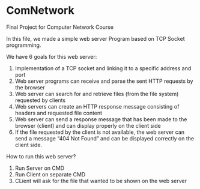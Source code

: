 # ComNetwork
Final Project for Computer Network Course

In this file, we made a simple web server Program based on TCP Socket programming. 

We have 6 goals for this web server:
1. Implementation of a TCP socket and linking it to a specific address and port
2. Web server programs can receive and parse the sent HTTP requests by the browser
3. Web server can search for and retrieve files (from the file system) requested by clients
4. Web servers can create an HTTP response message consisting of headers and requested file content
5. Web server can send a response message that has been made to the browser (client) and can display properly on the client side
6. If the file requested by the client is not available, the web server can send a message “404 Not Found” and can be displayed correctly on the client side.

How to run this web server?
1. Run Server on CMD
2. Run Client on separate CMD
3. CLient will ask for the file that wanted to be shown on the web server
